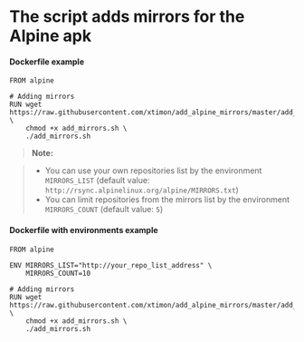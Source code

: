 # The script adds mirrors for the Alpine apk

#### <i class="icon-file"></i> Dockerfile example

```
FROM alpine

# Adding mirrors
RUN wget https://raw.githubusercontent.com/xtimon/add_alpine_mirrors/master/add_mirrors.sh \
    chmod +x add_mirrors.sh \
    ./add_mirrors.sh
```
> **Note:**

> - You can use your own repositories list by the environment `MIRRORS_LIST` (default value: `http://rsync.alpinelinux.org/alpine/MIRRORS.txt`)
> - You can limit repositories from the mirrors list by the environment `MIRRORS_COUNT` (default value: `5`)


#### <i class="icon-file"></i> Dockerfile with environments example

```
FROM alpine

ENV MIRRORS_LIST="http://your_repo_list_address" \
    MIRRORS_COUNT=10

# Adding mirrors
RUN wget https://raw.githubusercontent.com/xtimon/add_alpine_mirrors/master/add_mirrors.sh \
    chmod +x add_mirrors.sh \
    ./add_mirrors.sh
```

